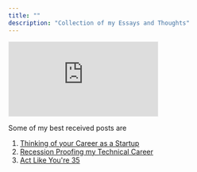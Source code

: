 ```yaml
---
title: ""
description: "Collection of my Essays and Thoughts"
---
```


<iframe src="https://niranting.substack.com/embed" style="border:1px solid #EEE; background:white;" frameborder="0" scrolling="no"></iframe>

Some of my best received posts are

1. [Thinking of your Career as a Startup](./writing/ruleof40)
2. [Recession Proofing my Technical Career](./writing/recession-proofing)
3. [Act Like You're 35](./writing/actlike35)
